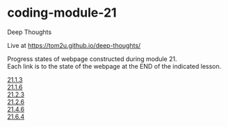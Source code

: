 # coding-module-21

Deep Thoughts  

Live at https://tom2u.github.io/deep-thoughts/  

Progress states of webpage constructed during module 21.  
Each link is to the state of the webpage at the END of the indicated lesson.  

[21.1.3](https://github.com/tom2u/coding-online-module-21/tree/master/21.1.3)  
[21.1.6](https://github.com/tom2u/coding-online-module-21/tree/master/21.1.6)  
[21.2.3](https://github.com/tom2u/coding-online-module-21/tree/master/21.2.3)  
[21.2.6](https://github.com/tom2u/coding-online-module-21/tree/master/21.2.6)  
[21.4.6](https://github.com/tom2u/coding-online-module-21/tree/master/21.4.6)  
[21.6.4](https://github.com/tom2u/coding-online-module-21/tree/master/21.6.4)  
